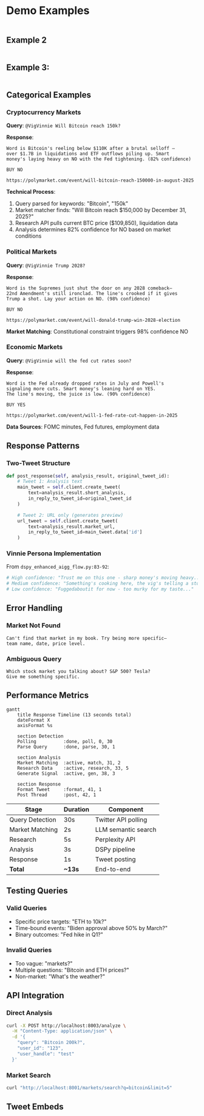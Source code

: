 # Demo Examples

<figure><img src="../.gitbook/assets/telegram-cloud-photo-size-4-5872798088979138604-y.jpg" alt=""><figcaption></figcaption></figure>

## Example 2

<figure><img src="../.gitbook/assets/image (3).png" alt=""><figcaption></figcaption></figure>

## Example 3:

<figure><img src="../.gitbook/assets/image (4).png" alt=""><figcaption></figcaption></figure>

## Categorical Examples

### Cryptocurrency Markets

**Query**: `@VigVinnie Will Bitcoin reach 150k?`

**Response**:

```
Word is Bitcoin's reeling below $110K after a brutal selloff —
over $1.7B in liquidations and ETF outflows piling up. Smart
money's laying heavy on NO with the Fed tightening. (82% confidence)

BUY NO

https://polymarket.com/event/will-bitcoin-reach-150000-in-august-2025
```

**Technical Process**:

1. Query parsed for keywords: "Bitcoin", "150k"
2. Market matcher finds: "Will Bitcoin reach $150,000 by December 31, 2025?"
3. Research API pulls current BTC price ($109,850), liquidation data
4. Analysis determines 82% confidence for NO based on market conditions

### Political Markets

**Query**: `@VigVinnie Trump 2028?`

**Response**:

```
Word is the Supremes just shut the door on any 2028 comeback—
22nd Amendment's still ironclad. The line's crooked if it gives
Trump a shot. Lay your action on NO. (98% confidence)

BUY NO

https://polymarket.com/event/will-donald-trump-win-2028-election
```

**Market Matching**: Constitutional constraint triggers 98% confidence NO

### Economic Markets

**Query**: `@VigVinnie will the fed cut rates soon?`

**Response**:

```
Word is the Fed already dropped rates in July and Powell's
signaling more cuts. Smart money's leaning hard on YES.
The line's moving, the juice is low. (90% confidence)

BUY YES

https://polymarket.com/event/will-1-fed-rate-cut-happen-in-2025
```

**Data Sources**: FOMC minutes, Fed futures, employment data

## Response Patterns

### Two-Tweet Structure

```python
def post_response(self, analysis_result, original_tweet_id):
    # Tweet 1: Analysis text
    main_tweet = self.client.create_tweet(
        text=analysis_result.short_analysis,
        in_reply_to_tweet_id=original_tweet_id
    )

    # Tweet 2: URL only (generates preview)
    url_tweet = self.client.create_tweet(
        text=analysis_result.market_url,
        in_reply_to_tweet_id=main_tweet.data['id']
    )
```

### Vinnie Persona Implementation

From `dspy_enhanced_aigg_flow.py:83-92`:

```python
# High confidence: "Trust me on this one - sharp money's moving heavy..."
# Medium confidence: "Something's cooking here, the vig's telling a story..."
# Low confidence: "Fuggedaboutit for now - too murky for my taste..."
```

## Error Handling

### Market Not Found

```
Can't find that market in my book. Try being more specific—
team name, date, price level.
```

### Ambiguous Query

```
Which stock market you talking about? S&P 500? Tesla?
Give me something specific.
```

## Performance Metrics

```mermaid
gantt
    title Response Timeline (13 seconds total)
    dateFormat X
    axisFormat %s

    section Detection
    Polling          :done, poll, 0, 30
    Parse Query      :done, parse, 30, 1

    section Analysis
    Market Matching  :active, match, 31, 2
    Research Data    :active, research, 33, 5
    Generate Signal  :active, gen, 38, 3

    section Response
    Format Tweet     :format, 41, 1
    Post Thread      :post, 42, 1
```

| Stage           | Duration  | Component           |
| --------------- | --------- | ------------------- |
| Query Detection | 30s       | Twitter API polling |
| Market Matching | 2s        | LLM semantic search |
| Research        | 5s        | Perplexity API      |
| Analysis        | 3s        | DSPy pipeline       |
| Response        | 1s        | Tweet posting       |
| **Total**       | **\~13s** | End-to-end          |

## Testing Queries

### Valid Queries

* Specific price targets: "ETH to 10k?"
* Time-bound events: "Biden approval above 50% by March?"
* Binary outcomes: "Fed hike in Q1?"

### Invalid Queries

* Too vague: "markets?"
* Multiple questions: "Bitcoin and ETH prices?"
* Non-market: "What's the weather?"

## API Integration

### Direct Analysis

```bash
curl -X POST http://localhost:8003/analyze \
  -H "Content-Type: application/json" \
  -d '{
    "query": "Bitcoin 200k?",
    "user_id": "123",
    "user_handle": "test"
  }'
```

### Market Search

```bash
curl "http://localhost:8001/markets/search?q=bitcoin&limit=5"
```

## Tweet Embeds

>
